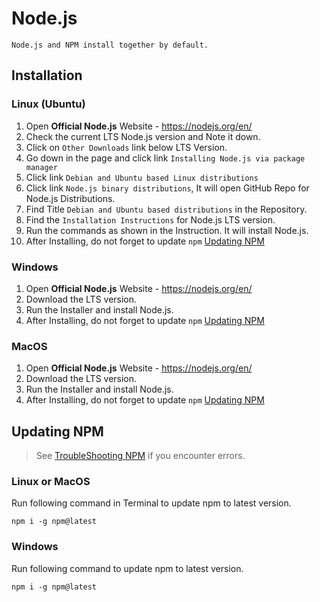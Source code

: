 # Node.js

`Node.js and NPM install together by default.`

## Installation

### Linux (Ubuntu)

1. Open **Official Node.js** Website - https://nodejs.org/en/
1. Check the current LTS Node.js version and Note it down.
1. Click on `Other Downloads` link below LTS Version.
1. Go down in the page and click link `Installing Node.js via package manager`
1. Click link `Debian and Ubuntu based Linux distributions`
1. Click link `Node.js binary distributions`, It will open GitHub Repo for Node.js Distributions.
1. Find Title `Debian and Ubuntu based distributions` in the Repository.
1. Find the `Installation Instructions` for Node.js LTS version.
1. Run the commands as shown in the Instruction. It will install Node.js.
1. After Installing, do not forget to update `npm` [Updating NPM](#updating-npm)

### Windows

1. Open **Official Node.js** Website - https://nodejs.org/en/
1. Download the LTS version.
1. Run the Installer and install Node.js.
1. After Installing, do not forget to update `npm` [Updating NPM](#updating-npm)

### MacOS

1. Open **Official Node.js** Website - https://nodejs.org/en/
1. Download the LTS version.
1. Run the Installer and install Node.js.
1. After Installing, do not forget to update `npm` [Updating NPM](#updating-npm)

## Updating NPM

> See [TroubleShooting NPM](/troubleshooting-npm) if you encounter errors.

### Linux or MacOS

Run following command in Terminal to update npm to latest version.

```shell
npm i -g npm@latest
```

### Windows

Run following command to update npm to latest version.

```shell
npm i -g npm@latest
```
